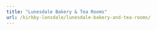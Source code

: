 ```yaml
---
title: "Lunesdale Bakery & Tea Rooms"
url: /kirkby-lonsdale/lunesdale-bakery-and-tea-rooms/
---
```

